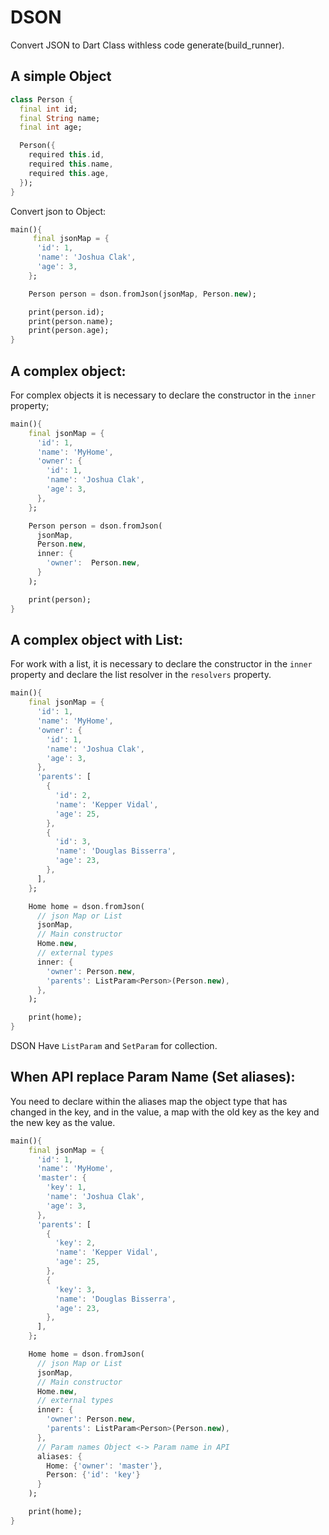 # DSON

Convert JSON to Dart Class withless code generate(build_runner).

## A simple Object

```dart
class Person {
  final int id;
  final String name;
  final int age;

  Person({
    required this.id,
    required this.name,
    required this.age,
  });
}
```

Convert json to Object:

```dart
main(){
     final jsonMap = {
      'id': 1,
      'name': 'Joshua Clak',
      'age': 3,
    };

    Person person = dson.fromJson(jsonMap, Person.new);

    print(person.id);
    print(person.name);
    print(person.age);
}


```

## A complex object:

For complex objects it is necessary to declare the constructor in the `inner` property;

```dart
main(){
    final jsonMap = {
      'id': 1,
      'name': 'MyHome',
      'owner': {
        'id': 1,
        'name': 'Joshua Clak',
        'age': 3,
      },
    };

    Person person = dson.fromJson(
      jsonMap,
      Person.new,
      inner: {
        'owner':  Person.new,
      }
    );

    print(person);
}

```

## A complex object with List:

For work with a list, it is necessary to declare the constructor in the `inner` property and declare
the list resolver in the `resolvers` property.

```dart
main(){
    final jsonMap = {
      'id': 1,
      'name': 'MyHome',
      'owner': {
        'id': 1,
        'name': 'Joshua Clak',
        'age': 3,
      },
      'parents': [
        {
          'id': 2,
          'name': 'Kepper Vidal',
          'age': 25,
        },
        {
          'id': 3,
          'name': 'Douglas Bisserra',
          'age': 23,
        },
      ],
    };

    Home home = dson.fromJson(
      // json Map or List
      jsonMap,
      // Main constructor
      Home.new,
      // external types
      inner: {
        'owner': Person.new,
        'parents': ListParam<Person>(Person.new),
      },
    );

    print(home);
}

```

DSON Have `ListParam` and `SetParam` for collection.

## When API replace Param Name (Set aliases):

You need to declare within the aliases map the object type that has changed in the key, and in the value, a map with the old key as the key and the new key as the value.

```dart
main(){
    final jsonMap = {
      'id': 1,
      'name': 'MyHome',
      'master': {
        'key': 1,
        'name': 'Joshua Clak',
        'age': 3,
      },
      'parents': [
        {
          'key': 2,
          'name': 'Kepper Vidal',
          'age': 25,
        },
        {
          'key': 3,
          'name': 'Douglas Bisserra',
          'age': 23,
        },
      ],
    };

    Home home = dson.fromJson(
      // json Map or List
      jsonMap,
      // Main constructor
      Home.new,
      // external types
      inner: {
        'owner': Person.new,
        'parents': ListParam<Person>(Person.new),
      },
      // Param names Object <-> Param name in API
      aliases: {
        Home: {'owner': 'master'},
        Person: {'id': 'key'}
      }
    );

    print(home);
}

```
